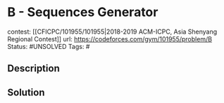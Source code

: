 # B - Sequences Generator

contest: [[CFICPC/101955/101955|2018-2019 ACM-ICPC, Asia Shenyang Regional Contest]]
url: https://codeforces.com/gym/101955/problem/B
Status: #UNSOLVED
Tags: #

## Description

## Solution


